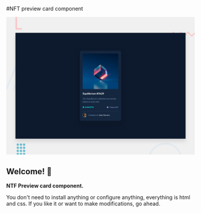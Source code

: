 #NFT preview card component

![Design preview for the NTF card](./design/desktop-preview.jpg)

## Welcome! 👋

**NTF Preview card component.**

You don't need to install anything or configure anything, everything is html and css.
If you like it or want to make modifications, go ahead.
